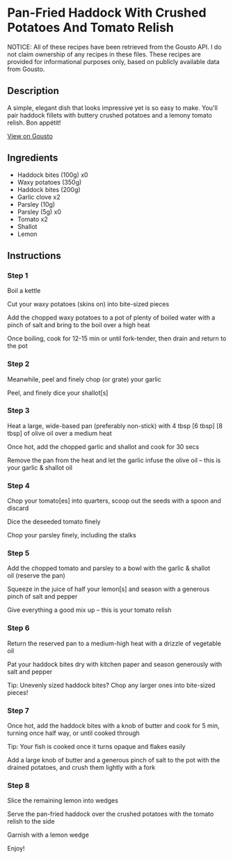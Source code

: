 # Pan-Fried Haddock With Crushed Potatoes And Tomato Relish

NOTICE: All of these recipes have been retrieved from the Gousto API. I do not claim ownership of any recipes in these files. These recipes are provided for informational purposes only, based on publicly available data from Gousto.

## Description

A simple, elegant dish that looks impressive yet is so easy to make. You'll pair haddock fillets with buttery crushed potatoes and a lemony tomato relish. Bon appétit!

[View on Gousto](https://www.gousto.co.uk/recipes/cookbook/pan-fried-cod-with-tomato-caper-relish)

## Ingredients

- Haddock bites (100g) x0
- Waxy potatoes (350g)
- Haddock bites (200g)
- Garlic clove x2
- Parsley (10g)
- Parsley (5g) x0
- Tomato x2
- Shallot
- Lemon

## Instructions


### Step 1

Boil a kettle

Cut your waxy potatoes (skins on) into bite-sized pieces

Add the chopped waxy potatoes to a pot of plenty of boiled water with a pinch of salt and bring to the boil over a high heat

Once boiling, cook for 12-15 min or until fork-tender, then drain and return to the pot


### Step 2

Meanwhile, peel and finely chop (or grate) your garlic

Peel, and finely dice your shallot[s]


### Step 3

Heat a large, wide-based pan (preferably non-stick) with 4 tbsp <span class="text-purple">[6 tbsp]</span> <span class="text-danger">[8 tbsp]</span> of olive oil over a medium heat

Once hot, add the chopped garlic and shallot and cook for 30 secs

Remove the pan from the heat and let the garlic infuse the olive oil – this is your garlic & shallot oil


### Step 4

Chop your tomato[es] into quarters, scoop out the seeds with a spoon and discard

Dice the deseeded tomato finely

Chop your parsley finely, including the stalks


### Step 5

Add the chopped tomato and parsley to a bowl with the garlic & shallot oil (reserve the pan)

Squeeze in the juice of half your lemon[s] and season with a generous pinch of salt and pepper

Give everything a good mix up – this is your tomato relish


### Step 6

Return the reserved pan to a medium-high heat with a drizzle of vegetable oil

Pat your haddock bites dry with kitchen paper and season generously with salt and pepper

Tip: Unevenly sized haddock bites? Chop any larger ones into bite-sized pieces!


### Step 7

Once hot, add the haddock bites with a knob of butter and cook for 5 min, turning once half way, or until cooked through

Tip: Your fish is cooked once it turns opaque and flakes easily

Add a large knob of butter and a generous pinch of salt to the pot with the drained potatoes, and crush them lightly with a fork

### Step 8

Slice the remaining lemon into wedges

Serve the pan-fried haddock over the crushed potatoes with the tomato relish to the side

Garnish with a lemon wedge

Enjoy!

